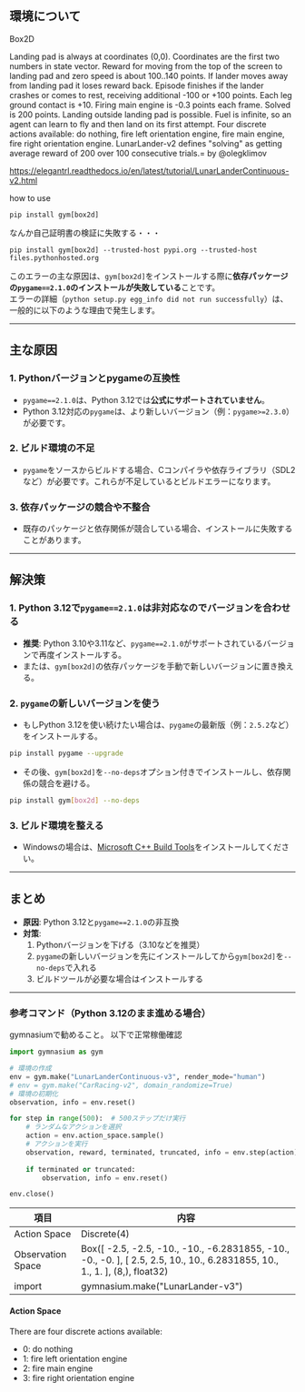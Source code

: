 ## 環境について
Box2D

Landing pad is always at coordinates (0,0). Coordinates are the first two numbers in state vector. Reward for moving from the top of the screen to landing pad and zero speed is about 100..140 points. If lander moves away from landing pad it loses reward back. Episode finishes if the lander crashes or comes to rest, receiving additional -100 or +100 points. Each leg ground contact is +10. Firing main engine is -0.3 points each frame. Solved is 200 points. Landing outside landing pad is possible. Fuel is infinite, so an agent can learn to fly and then land on its first attempt. Four discrete actions available: do nothing, fire left orientation engine, fire main engine, fire right orientation engine.
LunarLander-v2 defines "solving" as getting average reward of 200 over 100 consecutive trials.=
by @olegklimov


https://elegantrl.readthedocs.io/en/latest/tutorial/LunarLanderContinuous-v2.html


how to use
```
pip install gym[box2d]
```

なんか自己証明書の検証に失敗する・・・
```
pip install gym[box2d] --trusted-host pypi.org --trusted-host files.pythonhosted.org
```


このエラーの主な原因は、`gym[box2d]`をインストールする際に**依存パッケージの`pygame==2.1.0`のインストールが失敗している**ことです。  
エラーの詳細（`python setup.py egg_info did not run successfully`）は、一般的に以下のような理由で発生します。

---

## 主な原因

### 1. **Pythonバージョンとpygameの互換性**
- `pygame==2.1.0`は、Python 3.12では**公式にサポートされていません**。
- Python 3.12対応の`pygame`は、より新しいバージョン（例：`pygame>=2.3.0`）が必要です。

### 2. **ビルド環境の不足**
- `pygame`をソースからビルドする場合、Cコンパイラや依存ライブラリ（SDL2など）が必要です。これらが不足しているとビルドエラーになります。

### 3. **依存パッケージの競合や不整合**
- 既存のパッケージと依存関係が競合している場合、インストールに失敗することがあります。

---

## 解決策

### 1. **Python 3.12で`pygame==2.1.0`は非対応なのでバージョンを合わせる**
- **推奨**: Python 3.10や3.11など、`pygame==2.1.0`がサポートされているバージョンで再度インストールする。
- または、`gym[box2d]`の依存パッケージを手動で新しいバージョンに置き換える。

### 2. **`pygame`の新しいバージョンを使う**
- もしPython 3.12を使い続けたい場合は、`pygame`の最新版（例：`2.5.2`など）をインストールする。

```bash
pip install pygame --upgrade
```

- その後、`gym[box2d]`を`--no-deps`オプション付きでインストールし、依存関係の競合を避ける。

```bash
pip install gym[box2d] --no-deps
```

### 3. **ビルド環境を整える**
- Windowsの場合は、[Microsoft C++ Build Tools](https://visualstudio.microsoft.com/visual-cpp-build-tools/)をインストールしてください。

---

## まとめ

- **原因**: Python 3.12と`pygame==2.1.0`の非互換
- **対策**:
  1. Pythonバージョンを下げる（3.10などを推奨）
  2. `pygame`の新しいバージョンを先にインストールしてから`gym[box2d]`を`--no-deps`で入れる
  3. ビルドツールが必要な場合はインストールする

---

### 参考コマンド（Python 3.12のまま進める場合）

gymnasiumで勧めること。
以下で正常稼働確認

```python
import gymnasium as gym

# 環境の作成
env = gym.make("LunarLanderContinuous-v3", render_mode="human")
# env = gym.make("CarRacing-v2", domain_randomize=True)
# 環境の初期化
observation, info = env.reset()

for step in range(500):  # 500ステップだけ実行
    # ランダムなアクションを選択
    action = env.action_space.sample()
    # アクションを実行
    observation, reward, terminated, truncated, info = env.step(action)
    
    if terminated or truncated:
        observation, info = env.reset()

env.close()
```

| 項目              | 内容                                                                                                   |
|-------------------|--------------------------------------------------------------------------------------------------------|
| Action Space      | Discrete(4)                                                                                            |
| Observation Space | Box([ -2.5, -2.5, -10., -10., -6.2831855, -10., -0., -0. ], [ 2.5, 2.5, 10., 10., 6.2831855, 10., 1., 1. ], (8,), float32) |
| import            | gymnasium.make("LunarLander-v3")                                                                       |

#### Action Space
There are four discrete actions available:
- 0: do nothing
- 1: fire left orientation engine
- 2: fire main engine
- 3: fire right orientation engine




